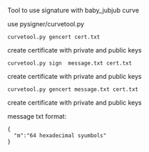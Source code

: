 Tool to use signature with baby_jubjub curve


use pysigner/curvetool.py

```
curvetool.py gencert cert.txt
```
create certificate with private and public keys

```
curvetool.py sign  message.txt cert.txt
```
create certificate with private and public keys


```
curvetool.py gencert message.txt cert.txt
```
create certificate with private and public keys


message txt format:

```
{
  "m":"64 hexadecimal syumbols"
}
```
